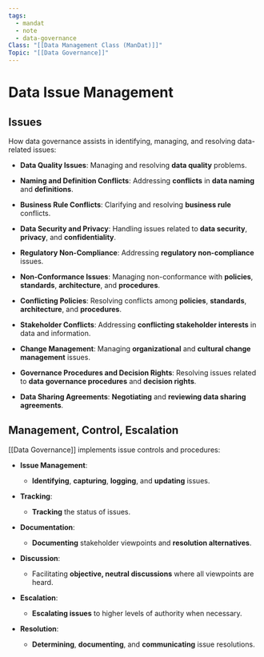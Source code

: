 ```yaml
---
tags:
  - mandat
  - note
  - data-governance
Class: "[[Data Management Class (ManDat)]]"
Topic: "[[Data Governance]]"
---
```


# Data Issue Management

## Issues
How data governance assists in identifying, managing, and resolving data-related issues:
- **Data Quality Issues**: Managing and resolving **data quality** problems.

- **Naming and Definition Conflicts**: Addressing **conflicts** in **data naming** and **definitions**.

- **Business Rule Conflicts**: Clarifying and resolving **business rule** conflicts.

- **Data Security and Privacy**: Handling issues related to **data security**, **privacy**, and **confidentiality**.

- **Regulatory Non-Compliance**: Addressing **regulatory non-compliance** issues.

- **Non-Conformance Issues**: Managing non-conformance with **policies**, **standards**, **architecture**, and **procedures**.

- **Conflicting Policies**: Resolving conflicts among **policies**, **standards**, **architecture**, and **procedures**.

- **Stakeholder Conflicts**: Addressing **conflicting stakeholder interests** in data and information.

- **Change Management**: Managing **organizational** and **cultural change management** issues.

- **Governance Procedures and Decision Rights**: Resolving issues related to **data governance procedures** and **decision rights**.

- **Data Sharing Agreements**: **Negotiating** and **reviewing data sharing agreements**.

## Management, Control, Escalation
[[Data Governance]] implements issue controls and procedures:

- **Issue Management**:
  - **Identifying**, **capturing**, **logging**, and **updating** issues.

- **Tracking**:
  - **Tracking** the status of issues.

- **Documentation**:
  - **Documenting** stakeholder viewpoints and **resolution alternatives**.

- **Discussion**:
  - Facilitating **objective, neutral discussions** where all viewpoints are heard.

- **Escalation**:
  - **Escalating issues** to higher levels of authority when necessary.

- **Resolution**:
  - **Determining**, **documenting**, and **communicating** issue resolutions.
